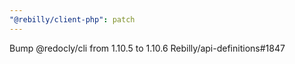 ```yaml
---
"@rebilly/client-php": patch
---
```


Bump @redocly/cli from 1.10.5 to 1.10.6 Rebilly/api-definitions#1847
